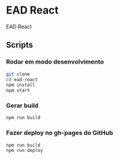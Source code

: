 # EAD React
EAD React

## Scripts

### Rodar em modo desenvolvimento
```sh
git clone
cd ead-react
npm install
npm start
```

### Gerar build
```sh
npm run build
```

### Fazer deploy no gh-pages do GitHub
```sh
npm run build
npm run deploy
```